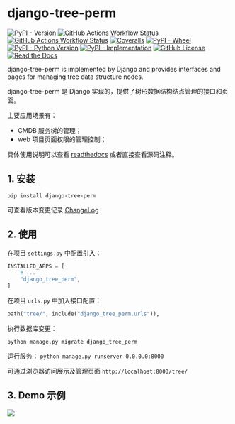 # django-tree-perm

[![PyPI - Version](https://img.shields.io/pypi/v/django-tree-perm)](https://github.com/SkylerHu/django-tree-perm)
[![GitHub Actions Workflow Status](https://github.com/SkylerHu/django-tree-perm/actions/workflows/pre-commit.yml/badge.svg?branch=master)](https://github.com/SkylerHu/django-tree-perm)
[![GitHub Actions Workflow Status](https://github.com/SkylerHu/django-tree-perm/actions/workflows/test-py3.yml/badge.svg?branch=master)](https://github.com/SkylerHu/django-tree-perm)
[![Coveralls](https://img.shields.io/coverallsCoverage/github/SkylerHu/django-tree-perm?branch=master)](https://github.com/SkylerHu/django-tree-perm)
[![PyPI - Wheel](https://img.shields.io/pypi/wheel/django-tree-perm)](https://github.com/SkylerHu/django-tree-perm)
[![PyPI - Python Version](https://img.shields.io/pypi/pyversions/django-tree-perm)](https://github.com/SkylerHu/django-tree-perm)
[![PyPI - Implementation](https://img.shields.io/pypi/implementation/django-tree-perm)](https://github.com/SkylerHu/django-tree-perm)
[![GitHub License](https://img.shields.io/github/license/SkylerHu/django-tree-perm)](https://github.com/SkylerHu/django-tree-perm)
[![Read the Docs](https://img.shields.io/readthedocs/django-tree-perm)](https://django-tree-perm.readthedocs.io)

django-tree-perm is implemented by Django and provides interfaces and pages for managing tree data structure nodes.

django-tree-perm 是 Django 实现的，提供了树形数据结构结点管理的接口和页面。

主要应用场景有：

- CMDB 服务树的管理；
- web 项目页面权限的管理控制；


具体使用说明可以查看 [readthedocs](https://django-tree-perm.readthedocs.io) 或者直接查看源码注释。

## 1. 安装

    pip install django-tree-perm

可查看版本变更记录 [ChangeLog](./docs/CHANGELOG-1.x.md)

## 2. 使用

在项目 `settings.py` 中配置引入：

```python
INSTALLED_APPS = [
    # ...
    "django_tree_perm",
]
```

在项目 `urls.py` 中加入接口配置：

```python
path("tree/", include("django_tree_perm.urls")),
```

执行数据库变更：

```shell
python manage.py migrate django_tree_perm
```

运行服务： `python manage.py runserver 0.0.0.0:8000`

可通过浏览器访问展示及管理页面 `http://localhost:8000/tree/`

## 3. Demo 示例

![](./docs/statics/demo.gif)
